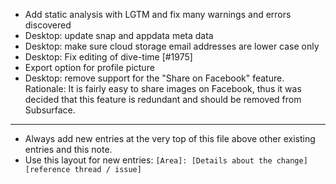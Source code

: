 - Add static analysis with LGTM and fix many warnings and errors discovered
- Desktop: update snap and appdata meta data
- Desktop: make sure cloud storage email addresses are lower case only
- Desktop: Fix editing of dive-time [#1975]
- Export option for profile picture
- Desktop: remove support for the "Share on Facebook" feature.
  Rationale: It is fairly easy to share images on Facebook, thus it was decided
  that this feature is redundant and should be removed from Subsurface.

---
* Always add new entries at the very top of this file above other existing entries and this note.
* Use this layout for new entries: `[Area]: [Details about the change] [reference thread / issue]`
